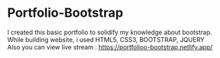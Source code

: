 # Portfolio-Bootstrap
I created this basic portfolio to solidify my knowledge about bootstrap. <br>
While building website, i used HTML5, CSS3, BOOTSTRAP, JQUERY <br>
Also you can view live stream : https://portfolioo-bootstrap.netlify.app/
